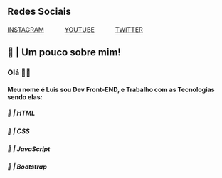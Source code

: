 
<p align="center">
  <h2>Redes Sociais</h2>
  <a href="https://instagram.com/lszofficial">INSTAGRAM</a> ㅤㅤㅤ
  <a href="https://www.youtube.com/channel/UCRp01kjOxdBW4JbAN5-CGHg?view_as=subscriber">YOUTUBE</a> ㅤㅤㅤ
  <a href="https://twitter.com/HProgramador">TWITTER</a>
</p>



## 👑 | Um pouco sobre mim!

<h3>Olá 👋🏻</h3>
<h4>Meu nome é Luis sou Dev Front-END, e Trabalho com as Tecnologias sendo elas:</h4>
<h5>🚀 | HTML</h5>
<h5>🧪 | CSS</h5>
<h5>🚀 | JavaScript
<h5>🧪 | Bootstrap</h5>
